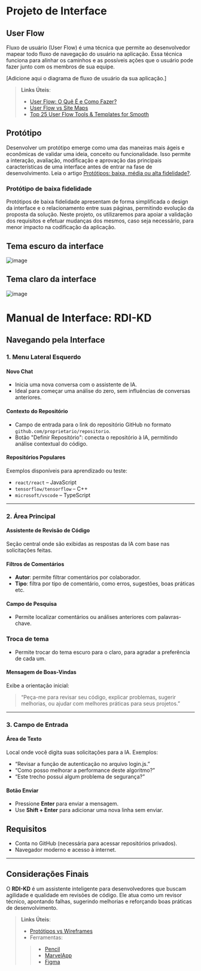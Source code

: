 
# Projeto de Interface

## User Flow

Fluxo de usuário (User Flow) é uma técnica que permite ao desenvolvedor mapear todo fluxo de navegação do usuário na aplicação. Essa técnica funciona para alinhar os caminhos e as possíveis ações que o usuário pode fazer junto com os membros de sua equipe.

[Adicione aqui o diagrama de fluxo de usuário da sua aplicação.] 

> **Links Úteis**:
> - [User Flow: O Quê É e Como Fazer?](https://medium.com/7bits/fluxo-de-usu%C3%A1rio-user-flow-o-que-%C3%A9-como-fazer-79d965872534)
> - [User Flow vs Site Maps](http://designr.com.br/sitemap-e-user-flow-quais-as-diferencas-e-quando-usar-cada-um/)
> - [Top 25 User Flow Tools & Templates for Smooth](https://www.mockplus.com/blog/post/user-flow-tools)

## Protótipo

Desenvolver um protótipo emerge como uma das maneiras mais ágeis e econômicas de validar uma ideia, conceito ou funcionalidade. Isso permite a interação, avaliação, modificação e aprovação das principais características de uma interface antes de entrar na fase de desenvolvimento. Leia o artigo [Protótipos: baixa, média ou alta fidelidade?](https://medium.com/ladies-that-ux-br/prot%C3%B3tipos-baixa-m%C3%A9dia-ou-alta-fidelidade-71d897559135).

### Protótipo de baixa fidelidade

Protótipos de baixa fidelidade apresentam de forma simplificada o design da interface e o relacionamento entre suas páginas, permitindo evolução da proposta da solução. Neste projeto, os utilizaremos para apoiar a validação dos requisitos e efetuar mudanças dos mesmos, caso seja necessário, para menor impacto na codificação da aplicação.

## Tema escuro da interface
![image](https://github.com/user-attachments/assets/b9971e3c-f8c2-40c7-be94-5be15b7e0ea5)

## Tema claro da interface
![image](https://github.com/user-attachments/assets/be3529b1-ef86-4952-80c1-df674bb6a12e)

# Manual de Interface: RDI-KD

## Navegando pela Interface

### 1. Menu Lateral Esquerdo

#### Novo Chat
- Inicia uma nova conversa com o assistente de IA.
- Ideal para começar uma análise do zero, sem influências de conversas anteriores.

#### Contexto do Repositório
- Campo de entrada para o link do repositório GitHub no formato `github.com/proprietario/repositorio`.
- Botão "Definir Repositório": conecta o repositório à IA, permitindo análise contextual do código.

#### Repositórios Populares
Exemplos disponíveis para aprendizado ou teste:
- `react/react` – JavaScript
- `tensorflow/tensorflow` – C++
- `microsoft/vscode` – TypeScript

---

### 2. Área Principal

#### Assistente de Revisão de Código
Seção central onde são exibidas as respostas da IA com base nas solicitações feitas.

#### Filtros de Comentários
- **Autor**: permite filtrar comentários por colaborador.
- **Tipo**: filtra por tipo de comentário, como erros, sugestões, boas práticas etc.

#### Campo de Pesquisa
- Permite localizar comentários ou análises anteriores com palavras-chave.

### Troca de tema
- Permite trocar do tema escuro para o claro, para agradar a preferência de cada um.

#### Mensagem de Boas-Vindas
Exibe a orientação inicial:
> “Peça-me para revisar seu código, explicar problemas, sugerir melhorias, ou ajudar com melhores práticas para seus projetos.”

---

### 3. Campo de Entrada

#### Área de Texto
Local onde você digita suas solicitações para a IA. Exemplos:
- “Revisar a função de autenticação no arquivo login.js.”
- “Como posso melhorar a performance deste algoritmo?”
- “Este trecho possui algum problema de segurança?”

#### Botão Enviar
- Pressione **Enter** para enviar a mensagem.
- Use **Shift + Enter** para adicionar uma nova linha sem enviar.

## Requisitos

- Conta no GitHub (necessária para acessar repositórios privados).
- Navegador moderno e acesso à internet.

---

## Considerações Finais

O **RDI-KD** é um assistente inteligente para desenvolvedores que buscam agilidade e qualidade em revisões de código. Ele atua como um revisor técnico, apontando falhas, sugerindo melhorias e reforçando boas práticas de desenvolvimento.

 
> **Links Úteis**:
> - [Protótipos vs Wireframes](https://www.nngroup.com/videos/prototypes-vs-wireframes-ux-projects/)
>- Ferramentas:
>> - [Pencil](https://pencil.evolus.vn/)
>> - [MarvelApp](https://marvelapp.com/)
>> - [Figma](https://www.figma.com/)



